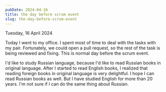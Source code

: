 ```yaml
---
pubDate: 2024-04-16
title: the day before scrum event
slug: the-day-before-scrum-event
---
```


Tuesday, 16 April 2024

Today I went to my office. I spent most of time to deal with the tasks with my pair. Fortunately, we could open a pull request, so the rest of the task is being reviewed and fixing. This is normal day before the scrum event.

I'd like to study Russian language, because I'd like to read Russian books in original language. After I started to read English books, I realized that reading foreign books in original language is very delightful. I hope I can read Russian books as well. But I have studied English for more than 20 years. I'm not sure if I can do the same thing about Russian.